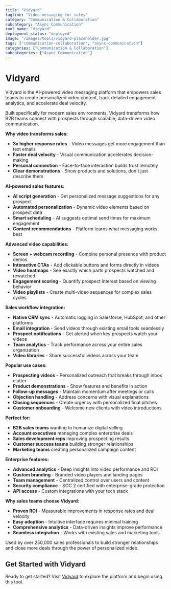 ```yaml
---
title: "Vidyard"
tagline: "Video messaging for sales"
category: "Communication & Collaboration"
subcategory: "Async Communication"
tool_name: "Vidyard"
deployment_status: "deployed"
image: "/images/tools/vidyard-placeholder.jpg"
tags: ["communication-collaboration", "async-communication"]
categories: ["Communication & Collaboration"]
subcategories: ["Async Communication"]
---
```


# Vidyard

Vidyard is the AI-powered video messaging platform that empowers sales teams to create personalized video content, track detailed engagement analytics, and accelerate deal velocity.

Built specifically for modern sales environments, Vidyard transforms how B2B teams connect with prospects through scalable, data-driven video communication.

**Why video transforms sales:**
- **3x higher response rates** - Video messages get more engagement than text emails
- **Faster deal velocity** - Visual communication accelerates decision-making
- **Personal connection** - Face-to-face interaction builds trust remotely
- **Clear demonstrations** - Show products and solutions, don't just describe them

**AI-powered sales features:**
- **AI script generation** - Get personalized message suggestions for any prospect
- **Automated personalization** - Dynamic video elements based on prospect data
- **Smart scheduling** - AI suggests optimal send times for maximum engagement
- **Content recommendations** - Platform learns what messaging works best

**Advanced video capabilities:**
- **Screen + webcam recording** - Combine personal presence with product demos
- **Interactive CTAs** - Add clickable buttons and forms directly in videos
- **Video heatmaps** - See exactly which parts prospects watched and rewatched
- **Engagement scoring** - Quantify prospect interest based on viewing behavior
- **Video playlists** - Create multi-video sequences for complex sales cycles

**Sales workflow integration:**
- **Native CRM sync** - Automatic logging in Salesforce, HubSpot, and other platforms
- **Email integration** - Send videos through existing email tools seamlessly
- **Prospect notifications** - Get alerted when key prospects watch your videos
- **Team analytics** - Track performance across your entire sales organization
- **Video libraries** - Share successful videos across your team

**Popular use cases:**
- **Prospecting videos** - Personalized outreach that breaks through inbox clutter
- **Product demonstrations** - Show features and benefits in action
- **Follow-up messages** - Maintain momentum after meetings or calls
- **Objection handling** - Address concerns with visual explanations
- **Closing sequences** - Create urgency with personalized final pitches
- **Customer onboarding** - Welcome new clients with video introductions

**Perfect for:**
- **B2B sales teams** wanting to humanize digital selling
- **Account executives** managing complex enterprise deals
- **Sales development reps** improving prospecting results
- **Customer success teams** building stronger relationships
- **Marketing teams** creating personalized campaign content

**Enterprise features:**
- **Advanced analytics** - Deep insights into video performance and ROI
- **Custom branding** - Branded video players and landing pages
- **Team management** - Centralized control over users and content
- **Security compliance** - SOC 2 certified with enterprise-grade protection
- **API access** - Custom integrations with your tech stack

**Why sales teams choose Vidyard:**
- **Proven ROI** - Measurable improvements in response rates and deal velocity
- **Easy adoption** - Intuitive interface requires minimal training
- **Comprehensive analytics** - Data-driven insights improve performance
- **Seamless integration** - Works with existing sales and marketing tools

Used by over 250,000 sales professionals to build stronger relationships and close more deals through the power of personalized video.

## Get Started with Vidyard

Ready to get started? Visit [Vidyard](https://www.vidyard.com) to explore the platform and begin using this tool.